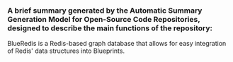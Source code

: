 ### A brief summary generated by the Automatic Summary Generation Model for Open-Source Code Repositories, designed to describe the main functions of the repository:

BlueRedis is a Redis-based graph database that allows for easy integration of Redis' data structures into Blueprints.
